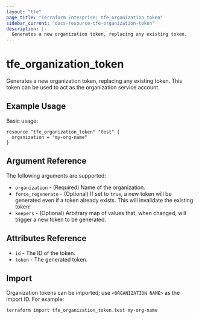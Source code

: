 ```yaml
---
layout: "tfe"
page_title: "Terraform Enterprise: tfe_organization_token"
sidebar_current: "docs-resource-tfe-organization-token"
description: |-
  Generates a new organization token, replacing any existing token.
---
```


# tfe_organization_token

Generates a new organization token, replacing any existing token. This token
can be used to act as the organization service account.

## Example Usage

Basic usage:

```hcl
resource "tfe_organization_token" "test" {
  organization = "my-org-name"
}
```

## Argument Reference

The following arguments are supported:

* `organization` - (Required) Name of the organization.
* `force_regenerate` - (Optional) If set to `true`, a new token will be
  generated even if a token already exists. This will invalidate the existing
  token!
* `keepers` - (Optional) Arbitrary map of values that, when changed, will trigger
  a new token to be generated.

## Attributes Reference

* `id` - The ID of the token.
* `token` - The generated token.

## Import

Organization tokens can be imported; use `<ORGANIZATION NAME>` as the import ID.
For example:

```shell
terraform import tfe_organization_token.test my-org-name
```
